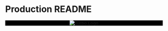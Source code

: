 # Production README

<div style="width:100%; background: black;">
<p align="center">
<img src={window.turbo} alt="Turbo Logo"/>
</p>
</div>
